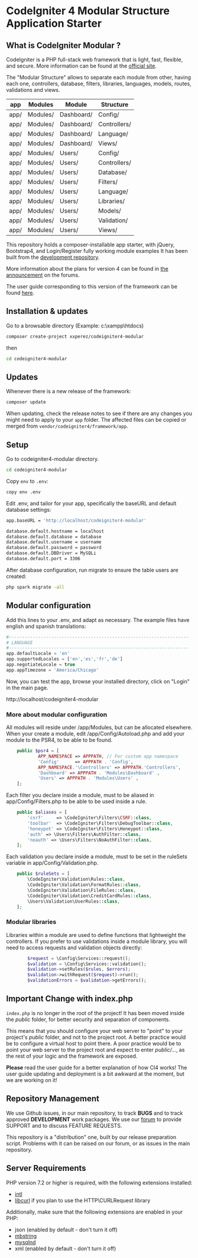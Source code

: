 # CodeIgniter 4 Modular Structure Application Starter

## What is CodeIgniter Modular ?

CodeIgniter is a PHP full-stack web framework that is light, fast, flexible, and secure. 
More information can be found at the [official site](http://codeigniter.com).

The "Modular Structure" allows to separate each module from other, having each one, controllers, database, filters, libraries, languages, models, routes, validations and views.   

| app | Modules | Module | Structure |
| --- | ------- | ------ | --------- | 
| app/ | Modules/ | Dashboard/ | Config/ | 
| app/ | Modules/ | Dashboard/ | Controllers/ | 
| app/ | Modules/ | Dashboard/ | Language/ | 
| app/ | Modules/ | Dashboard/ | Views/ | 
| app/ | Modules/ | Users/ | Config/ | 
| app/ | Modules/ | Users/ | Controllers/ | 
| app/ | Modules/ | Users/ | Database/ | 
| app/ | Modules/ | Users/ | Filters/ | 
| app/ | Modules/ | Users/ | Language/ | 
| app/ | Modules/ | Users/ | Libraries/ | 
| app/ | Modules/ | Users/ | Models/ | 
| app/ | Modules/ | Users/ | Validation/ | 
| app/ | Modules/ | Users/ | Views/ | 

This repository holds a composer-installable app starter, with jQuery, Bootstrap4, and Login/Register fully working module examples
It has been built from the 
[development repository](https://github.com/codeigniter4/CodeIgniter4).

More information about the plans for version 4 can be found in [the announcement](http://forum.codeigniter.com/thread-62615.html) on the forums.

The user guide corresponding to this version of the framework can be found
[here](https://codeigniter4.github.io/userguide/). 

## Installation & updates

Go to a browsable directory (Example: c:\xampp\htdocs)

```sh
composer create-project xxperez/codeigniter4-modular
```
then 
```sh
cd codeigniter4-modular
``` 

## Updates 
Whenever there is a new release of the framework:
```sh
composer update
``` 

When updating, check the release notes to see if there are any changes you might need to apply
to your `app` folder. The affected files can be copied or merged from
`vendor/codeigniter4/framework/app`.

## Setup

Go to codeigniter4-modular directory.
```sh
cd codeigniter4-modular
``` 

Copy `env` to `.env`: 
```sh
copy env .env
``` 

Edit .env, and tailor for your app, specifically the baseURL
and default database settings:
```sh
app.baseURL = 'http://localhost/codeigniter4-modular'

database.default.hostname = localhost
database.default.database = database
database.default.username = username
database.default.password = password
database.default.DBDriver = MySQLi
database.default.port = 3306
```

After database configuration, run migrate to ensure the table users are created:
```sh
php spark migrate -all
```

## Modular configuration
Add this lines to your .env, and adapt as necessary. The example files have english and spanish translations:

```php
#--------------------------------------------------------------------
# LANGUAGE
#--------------------------------------------------------------------
app.defaultLocale = 'en'
app.supportedLocales = ['en','es','fr','de']
app.negotiateLocale = true
app.appTimezone = 'America/Chicago'
```

Now, you can test the app, browse your installed directory, click on "Login" in the main page. 

http://localhost/codeigniter4-modular


### More about modular configuration
All modules will reside under /app/Modules, but can be allocated elsewhere. 
When your create a module, edit /app/Config/Autoload.php and add your module to the PSR4, to be able to be found.
```php
	public $psr4 = [
            APP_NAMESPACE => APPPATH, // For custom app namespace
            'Config'      => APPPATH . 'Config',
            APP_NAMESPACE.'\Controllers' => APPPATH.'Controllers',
            'Dashboard' => APPPATH . 'Modules\Dashboard' ,
            'Users' => APPPATH . 'Modules\Users' ,
	];
```

Each filter you declare inside a module, must to be aliased in app/Config/Filters.php to be able to be used inside a rule.
```php
	public $aliases = [
		'csrf'     => \CodeIgniter\Filters\CSRF::class,
		'toolbar'  => \CodeIgniter\Filters\DebugToolbar::class,
		'honeypot' => \CodeIgniter\Filters\Honeypot::class,
		'auth' => \Users\Filters\AuthFilter::class,
		'noauth' => \Users\Filters\NoAuthFilter::class,
	];
```
Each validation you declare inside a module, must to be set in the ruleSets variable in app/Config/Validation.php.
```php
	public $ruleSets = [
		\CodeIgniter\Validation\Rules::class,
		\CodeIgniter\Validation\FormatRules::class,
		\CodeIgniter\Validation\FileRules::class,
		\CodeIgniter\Validation\CreditCardRules::class,
		\Users\Validation\UserRules::class,
	];
```

### Modular libraries
Libraries within a module are used to define functions that lightweight the controllers.
If you prefer to use validations inside a module library, you will need to access requests and validation objects directly:
```php
        $request = \Config\Services::request();
        $validation = \Config\Services::validation();
        $validation->setRules($rules, $errors);
        $validation->withRequest($request)->run();
        $validationErrors = $validation->getErrors();
```




## Important Change with index.php

`index.php` is no longer in the root of the project! It has been moved inside the *public* folder,
for better security and separation of components.

This means that you should configure your web server to "point" to your project's *public* folder, and
not to the project root. A better practice would be to configure a virtual host to point there. A poor practice would be to point your web server to the project root and expect to enter *public/...*, as the rest of your logic and the
framework are exposed.

**Please** read the user guide for a better explanation of how CI4 works!
The user guide updating and deployment is a bit awkward at the moment, but we are working on it!

## Repository Management

We use Github issues, in our main repository, to track **BUGS** and to track approved **DEVELOPMENT** work packages.
We use our [forum](http://forum.codeigniter.com) to provide SUPPORT and to discuss
FEATURE REQUESTS.

This repository is a "distribution" one, built by our release preparation script. 
Problems with it can be raised on our forum, or as issues in the main repository.

## Server Requirements

PHP version 7.2 or higher is required, with the following extensions installed: 

- [intl](http://php.net/manual/en/intl.requirements.php)
- [libcurl](http://php.net/manual/en/curl.requirements.php) if you plan to use the HTTP\CURLRequest library

Additionally, make sure that the following extensions are enabled in your PHP:

- json (enabled by default - don't turn it off)
- [mbstring](http://php.net/manual/en/mbstring.installation.php)
- [mysqlnd](http://php.net/manual/en/mysqlnd.install.php)
- xml (enabled by default - don't turn it off)


